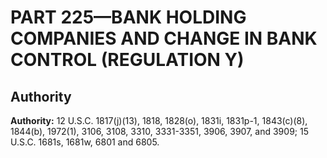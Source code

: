 # PART 225—BANK HOLDING COMPANIES AND CHANGE IN BANK CONTROL (REGULATION Y)


## Authority

**Authority:** 12 U.S.C. 1817(j)(13), 1818, 1828(o), 1831i, 1831p-1, 1843(c)(8), 1844(b), 1972(1), 3106, 3108, 3310, 3331-3351, 3906, 3907, and 3909; 15 U.S.C. 1681s, 1681w, 6801 and 6805.





